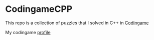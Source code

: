 # CodingameCPP
This repo is a collection of puzzles that I solved in C++ in [Codingame](https://www.codingame.com/)

My codingame [profile](https://www.codingame.com/profile/1ba58ce3cae29638126121ed2647e46c5527291)
